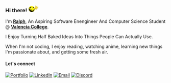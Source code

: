 ### Hi there! <img src="./assets/wave1_transparent.gif" alt="waving face emoji" width="36" />

I'm [**Ralph**](https://gridgxly.dev/), An Aspiring Software Enengineer And Computer Science Student @ [**Valencia College**](https://www.linkedin.com/school/valencia-college/posts/?feedView=all).

I Enjoy Turning Half Baked Ideas Into Things People Can Actually Use.

When I'm not coding, I enjoy reading, watching anime, learning new things I'm passionate about, and getting some fresh air.

#### Let's connect
[<img alt="Portfolio" src="https://img.shields.io/badge/Portfolio-000000?style=for-the-badge" />](https://gridgxly.dev/) 
[<img alt="LinkedIn" src="https://img.shields.io/badge/LinkedIn-0E76A8?style=for-the-badge&logo=LinkedIn&logoColor=white" />](https://www.linkedin.com/in/ralphnoel)
[<img alt="Email" src="https://img.shields.io/badge/Email-555555?style=for-the-badge" />](mailto:noelralph2006@gmail.com)
[<img alt="Discord" src="https://img.shields.io/badge/Discord-5865F2?style=for-the-badge&logo=discord&logoColor=white" />](https://discord.com/users/742407274655645797)
